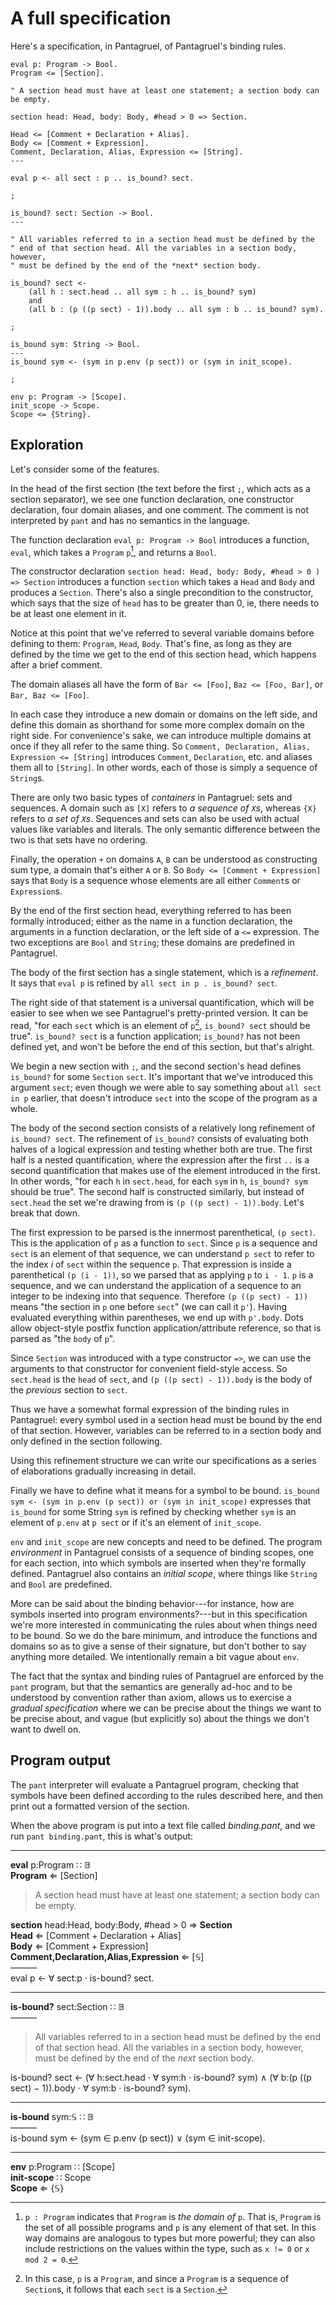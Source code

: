 # A full specification

Here's a specification, in Pantagruel, of Pantagruel's binding rules.
```pantagruel
eval p: Program -> Bool.
Program <= [Section].

" A section head must have at least one statement; a section body can be empty.

section head: Head, body: Body, #head > 0 => Section.

Head <= [Comment + Declaration + Alias].
Body <= [Comment + Expression].
Comment, Declaration, Alias, Expression <= [String].
---

eval p <- all sect : p .. is_bound? sect.

;

is_bound? sect: Section -> Bool.
---

" All variables referred to in a section head must be defined by the
" end of that section head. All the variables in a section body, however,
" must be defined by the end of the *next* section body.

is_bound? sect <-
    (all h : sect.head .. all sym : h .. is_bound? sym)
    and
    (all b : (p ((p sect) - 1)).body .. all sym : b .. is_bound? sym).

;

is_bound sym: String -> Bool.
---
is_bound sym <- (sym in p.env (p sect)) or (sym in init_scope).

;

env p: Program -> [Scope].
init_scope -> Scope.
Scope <= {String}.
```

## Exploration

Let's consider some of the features.

In the head of the first section (the text before the first `;`, which
acts as a section separator), we see one function declaration, one
constructor declaration, four domain aliases, and one comment. The comment
is not interpreted by `pant` and has no semantics in the language.

The function declaration `eval p: Program -> Bool` introduces a
function, `eval`, which takes a `Program` `p`[^1], and returns a `Bool`.

[^1]: `p : Program` indicates that `Program` is *the domain of* `p`. That
is, `Program` is the set of all possible programs and `p` is any element
of that set. In this way domains are analogous to types but more powerful;
they can also include restrictions on the values within the type, such as
`x != 0` or `x mod 2 = 0`.

The constructor declaration `section head: Head, body: Body, #head > 0
) => Section` introduces a function `section` which takes a `Head` and
`Body` and produces a `Section`. There's also a single precondition to
the constructor, which says that the size of `head` has to be greater
than 0, ie, there needs to be at least one element in it.

Notice at this point that we've referred to several variable domains
before defining to them: `Program`, `Head`, `Body`. That's fine, as long
as they are defined by the time we get to the end of this section head,
which happens after a brief comment.

The domain aliases all have the form of `Bar <= [Foo]`, `Baz <= [Foo,
Bar]`, or `Bar, Baz <= [Foo]`.

In each case they introduce a new domain or domains on the left side,
and define this domain as shorthand for some more complex domain on the
right side. For convenience's sake, we can introduce multiple domains
at once if they all refer to the same thing. So `Comment, Declaration,
Alias, Expression <= [String]` introduces `Comment`, `Declaration`,
etc. and aliases them all to `[String]`. In other words, each of those
is simply a sequence of `String`s.

There are only two basic types of *containers* in Pantagruel: sets and
sequences. A domain such as `[X]` refers to *a sequence of `X`s*, whereas `{X}`
refers to *a set of `X`s*. Sequences and sets can also be used with actual
values like variables and literals. The only semantic difference between
the two is that sets have no ordering.

Finally, the operation `+` on domains `A`, `B` can be understood as
constructing sum type, a domain that's either `A` or `B`. So `Body <=
[Comment + Expression]` says that `Body` is a sequence whose elements are
all either `Comment`s or `Expression`s.

By the end of the first section head, everything referred to has been
formally introduced; either as the name in a function declaration,
the arguments in a function declaration, or the left side of a `<=`
expression. The two exceptions are `Bool` and `String`; these
domains are predefined in Pantagruel.

The body of the first section has a single statement, which is a
*refinement*. It says that `eval p` is refined by `all sect in p
. is_bound? sect`.

The right side of that statement is a universal quantification, which will
be easier to see when we see Pantagruel's pretty-printed version. It can
be read, "for each `sect` which is an element of `p`[^3], `is_bound? sect`
should be true". `is_bound? sect` is a function application; `is_bound?`
has not been defined yet, and won't be before the end of this section,
but that's alright.

[^3]: In this case, `p` is a `Program`, and since a `Program` is a sequence of
`Section`s, it follows that each `sect` is a `Section`.

We begin a new section with `;`, and the second section's head
defines `is_bound?` for some `Section` `sect`. It's important that
we've introduced this argument `sect`; even though we were able to say
something about `all sect in p` earlier, that doesn't introduce `sect`
into the scope of the program as a whole.

The body of the second section consists of a relatively long refinement
of `is_bound? sect`. The refinement of `is_bound?` consists of evaluating
both halves of a logical expression and testing whether both are true. The
first half is a nested quantification, where the expression after the
first `..` is a second quantification that makes use of the element
introduced in the first. In other words, "for each `h` in `sect.head`,
for each `sym` in `h`, `is_bound? sym` should be true". The second half is
constructed similarly, but instead of `sect.head` the set we're drawing
from is `(p ((p sect) - 1)).body`. Let's break that down.

The first expression to be parsed is the innermost parenthetical, `(p
sect)`. This is the application of `p` as a function to `sect`. Since
`p` is a sequence and `sect` is an element of that sequence, we can
understand `p sect` to refer to the index *i* of `sect` within the
sequence `p`. That expression is inside a parenthetical `(p (i - 1))`,
so we parsed that as applying `p` to `i - 1`. `p` is a sequence, and we can
understand the application of a sequence to an integer to be indexing into
that sequence. Therefore `(p ((p sect) - 1))` means "the section in `p`
one before `sect`" (we can call it `p'`). Having evaluated everything
within parentheses, we end up with `p'.body`. Dots allow object-style
postfix function application/attribute reference, so that is parsed as
"the `body` of `p`".

Since `Section` was introduced with a type constructor `=>`, we can use
the arguments to that constructor for convenient field-style access. So
`sect.head` is the `head` of `sect`, and `(p ((p sect) - 1)).body`
is the body of the *previous* section to `sect`.

Thus we have a somewhat formal expression of the binding rules in
Pantagruel: every symbol used in a section head must be bound by the end
of that section. However, variables can be referred to in a section body
and only defined in the section following.

Using this refinement structure we can write our specifications as a
series of elaborations gradually increasing in detail.

Finally we have to define what it means for a symbol to be
bound. `is_bound sym <- (sym in p.env (p sect)) or (sym in init_scope)`
expresses that `is_bound` for some String `sym` is refined by checking
whether `sym` is an element of `p.env` at `p sect` or if it's an element
of `init_scope`.

`env` and `init_scope` are new concepts and need to be defined. The
program *environment* in Pantagruel consists of a sequence of binding
scopes, one for each section, into which symbols are inserted when
they're formally defined. Pantagruel also contains an *initial scope*,
where things like `String` and `Bool` are predefined.

More can be said about the binding behavior---for instance, how are
symbols inserted into program environments?---but in this specification
we're more interested in communicating the rules about when things need
to be bound. So we do the bare minimum, and introduce the functions and
domains so as to give a sense of their signature, but don't bother to
say anything more detailed. We intentionally remain a bit vague about
`env`.

The fact that the syntax and binding rules of Pantagruel are enforced by
the `pant` program, but that the semantics are generally ad-hoc and
to be understood by convention rather than axiom, allows us to exercise
a *gradual specification* where we can be precise about the things we want
to be precise about, and vague (but explicitly so) about the things we
don't want to dwell on.

## Program output

The `pant` interpreter will evaluate a Pantagruel program, checking
that symbols have been defined according to the rules described here,
and then print out a formatted version of the section.

When the above program is put into a text file called *binding.pant*,
and we run `pant binding.pant`, this is what's output:

-----

**eval** p:Program ∷ 𝔹  \
**Program** ⇐ [Section]

> A section head must have at least one statement; a section body can be empty.

**section** head:Head, body:Body, #head > 0 ⇒ **Section**  \
**Head** ⇐ [Comment + Declaration + Alias]  \
**Body** ⇐ [Comment + Expression]  \
**Comment,Declaration,Alias,Expression** ⇐ [𝕊]  \
―――  \
eval p ← ∀ sect:p · is-bound? sect.

***

**is-bound?** sect:Section ∷ 𝔹  \
―――

> All variables referred to in a section head must be defined by the
> end of that section head. All the variables in a section body, however,
> must be defined by the end of the *next* section body.

is-bound? sect ← (∀ h:sect.head · ∀ sym:h · is-bound? sym) ∧ (∀ b:(p ((p sect) − 1)).body · ∀ sym:b · is-bound? sym).

***

**is-bound** sym:𝕊 ∷ 𝔹  \
―――  \
is-bound sym ← (sym ∈ p.env (p sect)) ∨ (sym ∈ init-scope).

***

**env** p:Program ∷ [Scope]  \
**init-scope** ∷ Scope  \
**Scope** ⇐ {𝕊}
